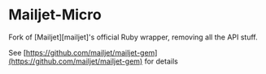# Mailjet-Micro

Fork of [Mailjet][mailjet]'s official Ruby wrapper, removing all the API stuff.

See [https://github.com/mailjet/mailjet-gem](https://github.com/mailjet/mailjet-gem) for details
